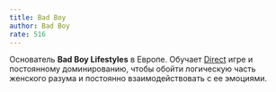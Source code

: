 ```yaml
---
title: Bad Boy
author: Bad Boy
rate: 516
---
```


Основатель **Bad Boy Lifestyles** в Европе. Обучает [Direct](/taxonomy?name=tag&val=Direct) игре и постоянному доминированию, чтобы обойти логическую часть женского разума и постоянно взаимодействовать с ее эмоциями.